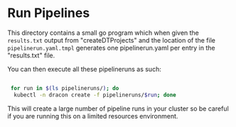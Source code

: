 # Run Pipelines

This directory contains a small go program which when given the `results.txt` output from "createDTProjects" and the location of the file `pipelinerun.yaml.tmpl` generates one pipelinerun.yaml per entry in the "results.txt" file.

You can then execute all these pipelineruns as such:

```bash

 for run in $(ls pipelineruns/); do
  kubectl -n dracon create -f pipelineruns/$run; done
```

This will create a large number of pipeline runs in your cluster so be careful if you are running this on a limited resources environment.